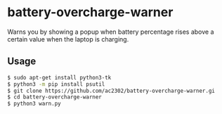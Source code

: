# battery-overcharge-warner
Warns you by showing a popup when battery percentage rises above a certain value when the laptop is charging.

## Usage
``` bash
$ sudo apt-get install python3-tk
$ python3 -m pip install psutil
$ git clone https://github.com/ac2302/battery-overcharge-warner.gi
$ cd battery-overcharge-warner
$ python3 warn.py
```
